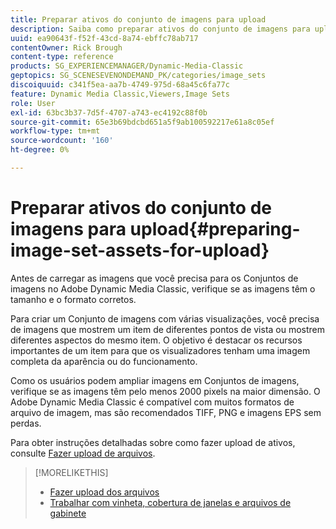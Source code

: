 ```yaml
---
title: Preparar ativos do conjunto de imagens para upload
description: Saiba como preparar ativos do conjunto de imagens para upload no Adobe Dynamic Media Classic.
uuid: ea90643f-f52f-43cd-8a74-ebffc78ab717
contentOwner: Rick Brough
content-type: reference
products: SG_EXPERIENCEMANAGER/Dynamic-Media-Classic
geptopics: SG_SCENESEVENONDEMAND_PK/categories/image_sets
discoiquuid: c341f5ea-aa7b-4749-975d-68a45c6fa77c
feature: Dynamic Media Classic,Viewers,Image Sets
role: User
exl-id: 63bc3b37-7d5f-4707-a743-ec4192c88f0b
source-git-commit: 65e3b69bdcbd651a5f9ab100592217e61a8c05ef
workflow-type: tm+mt
source-wordcount: '160'
ht-degree: 0%

---
```


# Preparar ativos do conjunto de imagens para upload{#preparing-image-set-assets-for-upload}

Antes de carregar as imagens que você precisa para os Conjuntos de imagens no Adobe Dynamic Media Classic, verifique se as imagens têm o tamanho e o formato corretos.

Para criar um Conjunto de imagens com várias visualizações, você precisa de imagens que mostrem um item de diferentes pontos de vista ou mostrem diferentes aspectos do mesmo item. O objetivo é destacar os recursos importantes de um item para que os visualizadores tenham uma imagem completa da aparência ou do funcionamento.

Como os usuários podem ampliar imagens em Conjuntos de imagens, verifique se as imagens têm pelo menos 2000 pixels na maior dimensão. O Adobe Dynamic Media Classic é compatível com muitos formatos de arquivo de imagem, mas são recomendados TIFF, PNG e imagens EPS sem perdas.

Para obter instruções detalhadas sobre como fazer upload de ativos, consulte [Fazer upload de arquivos](uploading-files.md#uploading_files).

>[!MORELIKETHIS]
>
>* [Fazer upload dos arquivos](uploading-files.md#uploading_your_files)
>* [Trabalhar com vinheta, cobertura de janelas e arquivos de gabinete](vignette-window-covering-cabinet-files.md#working_with_vignette_window_covering_and_cabinet_files)

